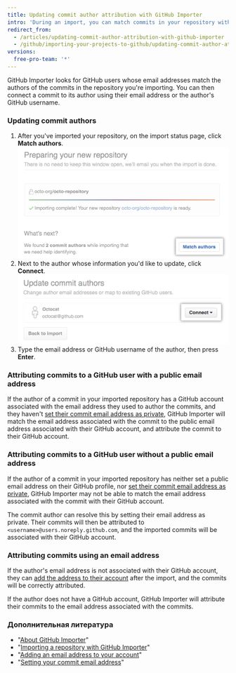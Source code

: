 ```yaml
---
title: Updating commit author attribution with GitHub Importer
intro: 'During an import, you can match commits in your repository with the GitHub account of the commit author.'
redirect_from:
  - /articles/updating-commit-author-attribution-with-github-importer
  - /github/importing-your-projects-to-github/updating-commit-author-attribution-with-github-importer
versions:
  free-pro-team: '*'
---
```


GitHub Importer looks for GitHub users whose email addresses match the authors of the commits in the repository you're importing. You can then connect a commit to its author using their email address or the author's GitHub username.

### Updating commit authors

1. After you've imported your repository, on the import status page, click **Match authors**. ![Match authors button](/assets/images/help/importer/match-authors-button.png)
2. Next to the author whose information you'd like to update, click **Connect**. ![List of commit authors](/assets/images/help/importer/connect-commit-author.png)
3. Type the email address or GitHub username of the author, then press **Enter**.

### Attributing commits to a GitHub user with a public email address

If the author of a commit in your imported repository has a GitHub account associated with the email address they used to author the commits, and they haven't [set their commit email address as private](/articles/setting-your-commit-email-address), GitHub Importer will match the email address associated with the commit to the public email address associated with their GitHub account, and attribute the commit to their GitHub account.

### Attributing commits to a GitHub user without a public email address

If the author of a commit in your imported repository has neither set a public email address on their GitHub profile, nor [set their commit email address as private](/articles/setting-your-commit-email-address), GitHub Importer may not be able to match the email address associated with the commit with their GitHub account.

The commit author can resolve this by setting their email address as private. Their commits will then be attributed to `<username>@users.noreply.github.com`, and the imported commits will be associated with their GitHub account.

### Attributing commits using an email address

If the author's email address is not associated with their GitHub account, they can [add the address to their account](/articles/adding-an-email-address-to-your-github-account) after the import, and the commits will be correctly attributed.

If the author does not have a GitHub account, GitHub Importer will attribute their commits to the email address associated with the commits.

### Дополнительная литература

- "[About GitHub Importer](/articles/about-github-importer)"
- "[Importing a repository with GitHub Importer](/articles/importing-a-repository-with-github-importer)"
- "[Adding an email address to your account](/articles/adding-an-email-address-to-your-github-account/)"
- "[Setting your commit email address](/articles/setting-your-commit-email-address)"
